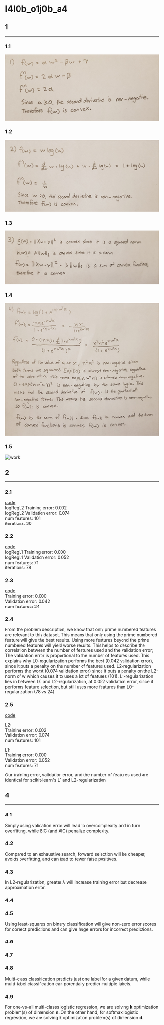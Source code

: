 # l4l0b_o1j0b_a4
## 1
-----
### 1.1
![work](figs/q1_1.jpg)

### 1.2
![work](figs/q1_2.jpg)

### 1.3
![work](figs/q1_3.jpg)

### 1.4
![work](figs/q1_4.jpg)

### 1.5
![work](figs/q1_5.jpg)


## 2
-----
### 2.1
[code](code/linear_model.py) <br>
logRegL2 Training error: 0.002 <br>
logRegL2 Validation error: 0.074 <br>
num features: 101 <br>
iterations: 36


### 2.2
[code](code/linear_model.py) <br>
logRegL1 Training error: 0.000 <br>
logRegL1 Validation error: 0.052 <br>
num features: 71 <br>
iterations: 78


### 2.3
[code](code/linear_model.py) <br>
Training error: 0.000 <br>
Validation error: 0.042 <br>
num features: 24 <br>


### 2.4
From the problem description, we know that only prime numbered features are relevant to this dataset.
This means that only using the prime numbered feature will give the best results. Using more features
beyond the prime numbered features will yield worse results. This helps to describe the correlation
between the number of features used and the validation error; The validation error is proportional
to the number of features used. This explains why L0-regularization performs the best (0.042 validation
error), since it puts a penalty on the number of features used. L2-regularization performs the worst (0.074
validation error) since it puts a penalty on the L2-norm of w which causes it to uses a lot of features (101).
L1-regularization lies in between L0 and L2-regularization, at 0.052 validation error, since it performs
feature selection, but still uses more features than L0-regularization (78 vs 24)


### 2.5
[code](code/main.py)

L2: <br>
Training error: 0.002 <br>
Validation error: 0.074 <br>
num features: 101 <br>

L1: <br>
Training error: 0.000 <br>
Validation error: 0.052 <br>
num features: 71 <br>

Our training error, validation error, and the number of features used are identical for scikit-learn's L1 and
L2-regularization


## 4 
-----

### 4.1
Simply using validation error will lead to overcomplexity and in turn overfitting, while BIC (and AIC) penalize complexity.

### 4.2
Compared to an exhaustive search, forward selection will be cheaper, avoids overfitting, and can lead to fewer false positives.

### 4.3
In L2-regularization, greater λ will increase training error but decrease approximation error.

### 4.4

### 4.5
Using least-squares on binary classification will give non-zero error scores for correct predictions and can give huge errors for incorrect predictions.

### 4.6

### 4.7

### 4.8
Multi-class classification predicts just one label for a given datum, while multi-label classification can potentially predict multiple labels.

### 4.9
For one-vs-all multi-classs logistic regression, we are solving **k** optimization problem(s) of dimension **n**. On the other hand, for softmax logistic regression, we are solving **k** optimization problem(s) of dimension **d**.